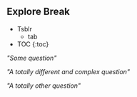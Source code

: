 ## Explore Break

* Tsblr
  * tab
* TOC
{:toc}

<div>
  <p class="note">
     <i>"Some question"</i>
  </p>
</div>
<div>
  <p class="note">
    <i>"A totally different and complex question"</i>
  </p>
</div>
<div>
  <p class="note">
      <i>"A totally other question"</i>
  </p>
</div>


